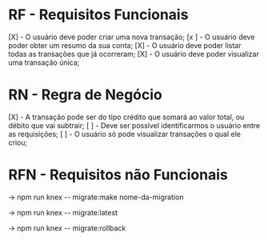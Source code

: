 # RF - Requisitos Funcionais

[X] - O usuário deve poder criar uma nova transação;
[x ] - O usuário deve poder obter um resumo da sua conta;
[X] - O usuário deve poder listar todas as transações que já ocorreram;
[X] - O usuário deve poder visualizar uma transação única;

# RN - Regra de Negócio

[X] - A transação pode ser do tipo crédito que somará ao valor total, ou débito que vai subtrair;
[ ] - Deve ser possível identificarmos o usuário entre as requisições;
[ ] - O usuário só pode visualizar transações o qual ele criou;

# RFN - Requisitos não Funcionais


<!-- Comando para criar arquivo de migrations -->
-> npm run knex -- migrate:make nome-da-migration

<!-- Comando para criar migration no banco de dados -->
-> npm run knex -- migrate:latest

<!-- Comando para remover migration no banco de dados -->
-> npm run knex -- migrate:rollback